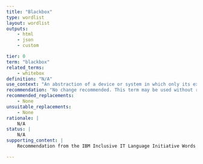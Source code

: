 ```yaml
---
title: "Blackbox"
type: wordlist
layout: wordlist
outputs:
    - html
    - json
    - custom

tier: 0
term: "blackbox"
related_terms:
    - whitebox
definition: "N/A"
use_context: "An abstraction of a device or system in which only its externally visible behavior is considered and not its implementation or inner workings."
recommendation: "No change recommended. This term may be used without restriction. Black box refers to opacity, such as details that aren't visible or are not the focus. This term is not based on a good/bad binary where white is represented as good or black is represented as bad and so does not promote racial bias."
recommended_replacements:
    - None
unsuitable_replacements:
    - None
rationale: |
    N/A
status: | 
    N/A
supporting_content: | 
    Recommendation from the IBM Inclusive IT Language Initiative Words Matter working group

---
```


